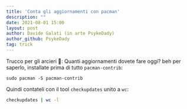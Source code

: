 ```yaml
---
title: 'Conta gli aggiornamenti con pacman'
description: ""
date: 2021-08-01 15:00
layout: post
author: Davide Galati (in arte PsykeDady)
author_github: PsykeDady
tag: trick
---
```


Trucco per gli arcieri 🏹:
Quanti aggiornamenti dovete fare oggi? beh per saperlo, installate prima di tutto `pacman-contrib`:

`sudo pacman -S pacman-contrib`

Quindi contateli con il tool `checkupdates` unito a `wc`:

```bash
checkupdates | wc -l
```


